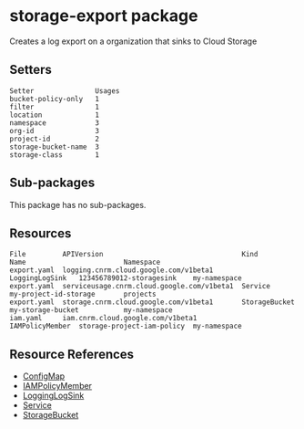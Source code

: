 # storage-export package

Creates a log export on a organization that sinks to Cloud Storage

## Setters

```
Setter               Usages
bucket-policy-only   1
filter               1
location             1
namespace            3
org-id               3
project-id           2
storage-bucket-name  3
storage-class        1
```

## Sub-packages

This package has no sub-packages.

## Resources

```
File         APIVersion                                  Kind             Name                        Namespace
export.yaml  logging.cnrm.cloud.google.com/v1beta1       LoggingLogSink   123456789012-storagesink    my-namespace
export.yaml  serviceusage.cnrm.cloud.google.com/v1beta1  Service          my-project-id-storage       projects
export.yaml  storage.cnrm.cloud.google.com/v1beta1       StorageBucket    my-storage-bucket           my-namespace
iam.yaml     iam.cnrm.cloud.google.com/v1beta1           IAMPolicyMember  storage-project-iam-policy  my-namespace
```

## Resource References

- [ConfigMap](https://kubernetes.io/docs/reference/generated/kubernetes-api/v1.21/#configmap-v1-core)
- [IAMPolicyMember](https://cloud.google.com/config-connector/docs/reference/resource-docs/iam/iampolicymember)
- [LoggingLogSink](https://cloud.google.com/config-connector/docs/reference/resource-docs/logging/logginglogsink)
- [Service](https://cloud.google.com/config-connector/docs/reference/resource-docs/serviceusage/service)
- [StorageBucket](https://cloud.google.com/config-connector/docs/reference/resource-docs/storage/storagebucket)

